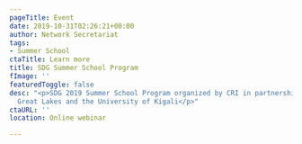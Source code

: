 ```yaml
---
pageTitle: Event
date: 2019-10-31T02:26:21+00:00
author: Network Secretariat
tags:
- Summer School
ctaTitle: Learn more
title: SDG Summer School Program
fImage: ''
featuredToggle: false
desc: "<p>SDG 2019 Summer School Program organized by CRI in partnership with SDSN
  Great Lakes and the University of Kigali</p>"
ctaURL: ''
location: Online webinar

---
```

